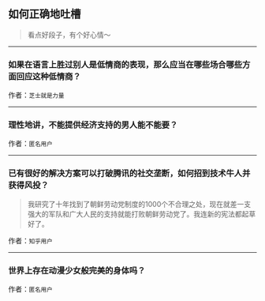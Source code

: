## 如何正确地吐槽

> 看点好段子，有个好心情～


 
---

### 如果在语言上胜过别人是低情商的表现，那么应当在哪些场合哪些方面回应这种低情商？

> 


作者：`芝士就是力量`

---

### 理性地讲，不能提供经济支持的男人能不能要？

> 


作者：`匿名用户`

---

### 已有很好的解决方案可以打破腾讯的社交垄断，如何招到技术牛人并获得风投？

> 我研究了十年找到了朝鲜劳动党制度的1000个不合理之处，现在就差一支强大的军队和广大人民的支持就能打败朝鲜劳动党了。我连新的宪法都起草好了。


作者：`知乎用户`

---

### 世界上存在动漫少女般完美的身体吗？

> 


作者：`匿名用户`